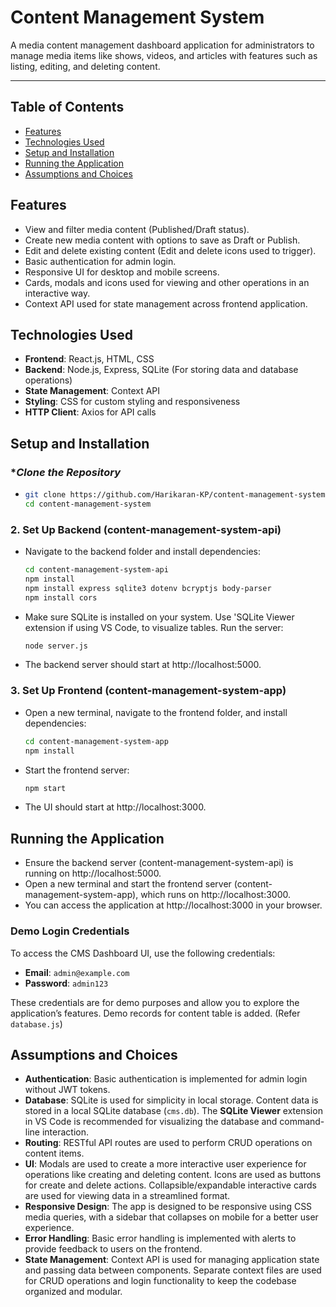 # Content Management System

A media content management dashboard application for administrators to manage media items like shows, videos, and articles with features such as listing, editing, and deleting content.

---

## Table of Contents
- [Features](#features)
- [Technologies Used](#technologies-used)
- [Setup and Installation](#setup-and-installation)
- [Running the Application](#running-the-application)
- [Assumptions and Choices](#assumptions-and-choices)

## Features
- View and filter media content (Published/Draft status).
- Create new media content with options to save as Draft or Publish.
- Edit and delete existing content (Edit and delete icons used to trigger).
- Basic authentication for admin login.
- Responsive UI for desktop and mobile screens.
- Cards, modals and icons used for viewing and other operations in an interactive way.
- Context API used for state management across frontend application.

## Technologies Used
- **Frontend**: React.js, HTML, CSS
- **Backend**: Node.js, Express, SQLite (For storing data and database operations)
- **State Management**: Context API
- **Styling**: CSS for custom styling and responsiveness
- **HTTP Client**: Axios for API calls

## Setup and Installation

### **Clone the Repository*
-   ```bash 
    git clone https://github.com/Harikaran-KP/content-management-system.git
    cd content-management-system

### 2. **Set Up Backend (content-management-system-api)**
- Navigate to the backend folder and install dependencies:
    ```bash
    cd content-management-system-api
    npm install
    npm install express sqlite3 dotenv bcryptjs body-parser
    npm install cors

- Make sure SQLite is installed on your system. Use 'SQLite Viewer extension if using VS Code, to visualize tables.
  Run the server:
     ```bash
     node server.js

- The backend server should start at http://localhost:5000.

### 3. Set Up Frontend (content-management-system-app)

- Open a new terminal, navigate to the frontend folder, and install dependencies:
    ```bash
    cd content-management-system-app
    npm install
- Start the frontend server:
    ```bash
    npm start
- The UI should start at http://localhost:3000.

## Running the Application

- Ensure the backend server (content-management-system-api) is running on http://localhost:5000.
- Open a new terminal and start the frontend server (content-management-system-app), which runs on http://localhost:3000.
- You can access the application at http://localhost:3000 in your browser.

### Demo Login Credentials

To access the CMS Dashboard UI, use the following credentials:

- **Email**: `admin@example.com`
- **Password**: `admin123`

These credentials are for demo purposes and allow you to explore the application’s features. Demo records for content table is added. (Refer `database.js`)

## Assumptions and Choices

- **Authentication**: Basic authentication is implemented for admin login without JWT tokens.
- **Database**: SQLite is used for simplicity in local storage. Content data is stored in a local SQLite database (`cms.db`). The **SQLite Viewer** extension in VS Code is recommended for visualizing the database and command-line interaction.
- **Routing**: RESTful API routes are used to perform CRUD operations on content items.
- **UI**: Modals are used to create a more interactive user experience for operations like creating and deleting content. Icons are used as buttons for create and delete actions. Collapsible/expandable interactive cards are used for viewing data in a streamlined format.
- **Responsive Design**: The app is designed to be responsive using CSS media queries, with a sidebar that collapses on mobile for a better user experience.
- **Error Handling**: Basic error handling is implemented with alerts to provide feedback to users on the frontend.
- **State Management**: Context API is used for managing application state and passing data between components. Separate context files are used for CRUD operations and login functionality to keep the codebase organized and modular.
